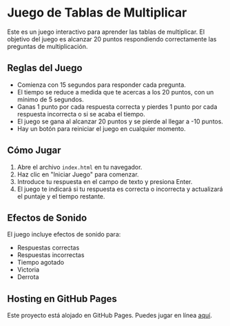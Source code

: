 # Juego de Tablas de Multiplicar

Este es un juego interactivo para aprender las tablas de multiplicar. El objetivo del juego es alcanzar 20 puntos respondiendo correctamente las preguntas de multiplicación.

## Reglas del Juego

- Comienza con 15 segundos para responder cada pregunta.
- El tiempo se reduce a medida que te acercas a los 20 puntos, con un mínimo de 5 segundos.
- Ganas 1 punto por cada respuesta correcta y pierdes 1 punto por cada respuesta incorrecta o si se acaba el tiempo.
- El juego se gana al alcanzar 20 puntos y se pierde al llegar a -10 puntos.
- Hay un botón para reiniciar el juego en cualquier momento.

## Cómo Jugar

1. Abre el archivo `index.html` en tu navegador.
2. Haz clic en "Iniciar Juego" para comenzar.
3. Introduce tu respuesta en el campo de texto y presiona Enter.
4. El juego te indicará si tu respuesta es correcta o incorrecta y actualizará el puntaje y el tiempo restante.

## Efectos de Sonido

El juego incluye efectos de sonido para:
- Respuestas correctas
- Respuestas incorrectas
- Tiempo agotado
- Victoria
- Derrota

## Hosting en GitHub Pages

Este proyecto está alojado en GitHub Pages. Puedes jugar en línea [aquí](https://omarprieto16.github.io/juego-tablas-multiplicar).